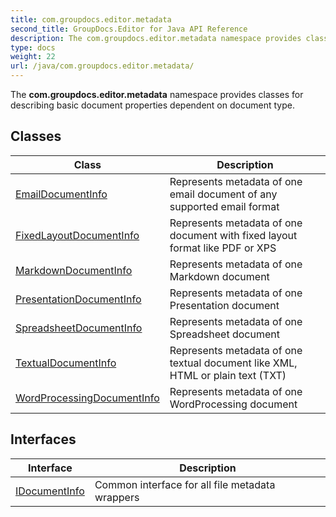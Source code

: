 ```yaml
---
title: com.groupdocs.editor.metadata
second_title: GroupDocs.Editor for Java API Reference
description: The com.groupdocs.editor.metadata namespace provides classes for describing basic document properties dependent on document type.
type: docs
weight: 22
url: /java/com.groupdocs.editor.metadata/
---
```


The **com.groupdocs.editor.metadata** namespace provides classes for describing basic document properties dependent on document type.


## Classes

| Class | Description |
| --- | --- |
| [EmailDocumentInfo](../com.groupdocs.editor.metadata/emaildocumentinfo) | Represents metadata of one email document of any supported email format |
| [FixedLayoutDocumentInfo](../com.groupdocs.editor.metadata/fixedlayoutdocumentinfo) | Represents metadata of one document with fixed layout format like PDF or XPS |
| [MarkdownDocumentInfo](../com.groupdocs.editor.metadata/markdowndocumentinfo) | Represents metadata of one Markdown document |
| [PresentationDocumentInfo](../com.groupdocs.editor.metadata/presentationdocumentinfo) | Represents metadata of one Presentation document |
| [SpreadsheetDocumentInfo](../com.groupdocs.editor.metadata/spreadsheetdocumentinfo) | Represents metadata of one Spreadsheet document |
| [TextualDocumentInfo](../com.groupdocs.editor.metadata/textualdocumentinfo) | Represents metadata of one textual document like XML, HTML or plain text (TXT) |
| [WordProcessingDocumentInfo](../com.groupdocs.editor.metadata/wordprocessingdocumentinfo) | Represents metadata of one WordProcessing document |

## Interfaces

| Interface | Description |
| --- | --- |
| [IDocumentInfo](../com.groupdocs.editor.metadata/idocumentinfo) | Common interface for all file metadata wrappers |
